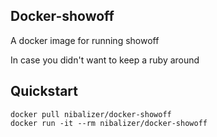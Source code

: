 ## Docker-showoff

A docker image for running showoff

In case you didn't want to keep a ruby around


## Quickstart

```shell
docker pull nibalizer/docker-showoff
docker run -it --rm nibalizer/docker-showoff
```


